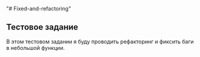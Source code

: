 "# Fixed-and-refactoring" 
## Тестовое задание

В этом тестовом задании я буду проводить рефакторинг и фиксить баги в небольшой функции. 